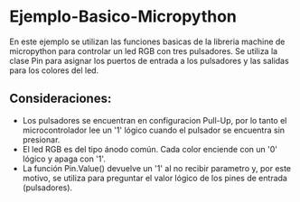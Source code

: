 # **Ejemplo-Basico-Micropython**
En este ejemplo se utilizan las funciones basicas de la libreria machine de micropython para controlar un led RGB con tres pulsadores.
Se utiliza la clase Pin para asignar los puertos de entrada a los pulsadores y las salidas para los colores del led.
## Consideraciones:
* Los pulsadores se encuentran en configuracion Pull-Up, por lo tanto el microcontrolador lee un '1' lógico cuando el pulsador se encuentra sin presionar.
* El led RGB es del tipo ánodo común. Cada color enciende con un '0' lógico y apaga con '1'.
* La función Pin.Value() devuelve un '1' al no recibir parametro y, por este motivo, se utiliza para preguntar el valor lógico de los pines de entrada (pulsadores).
